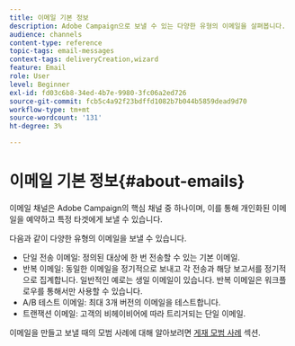 ```yaml
---
title: 이메일 기본 정보
description: Adobe Campaign으로 보낼 수 있는 다양한 유형의 이메일을 살펴봅니다.
audience: channels
content-type: reference
topic-tags: email-messages
context-tags: deliveryCreation,wizard
feature: Email
role: User
level: Beginner
exl-id: fd03c6b8-34ed-4b7e-9980-3fc06a2ed726
source-git-commit: fcb5c4a92f23bdffd1082b7b044b5859dead9d70
workflow-type: tm+mt
source-wordcount: '131'
ht-degree: 3%

---
```


# 이메일 기본 정보{#about-emails}

이메일 채널은 Adobe Campaign의 핵심 채널 중 하나이며, 이를 통해 개인화된 이메일을 예약하고 특정 타겟에게 보낼 수 있습니다.

다음과 같이 다양한 유형의 이메일을 보낼 수 있습니다.

* 단일 전송 이메일: 정의된 대상에 한 번 전송할 수 있는 기본 이메일.
* 반복 이메일: 동일한 이메일을 정기적으로 보내고 각 전송과 해당 보고서를 정기적으로 집계합니다. 일반적인 예로는 생일 이메일이 있습니다. 반복 이메일은 워크플로우를 통해서만 사용할 수 있습니다.
* A/B 테스트 이메일: 최대 3개 버전의 이메일을 테스트합니다.
* 트랜잭션 이메일: 고객의 비헤이비어에 따라 트리거되는 단일 이메일.

이메일을 만들고 보낼 때의 모범 사례에 대해 알아보려면 [게재 모범 사례](../../sending/using/delivery-best-practices.md) 섹션.
